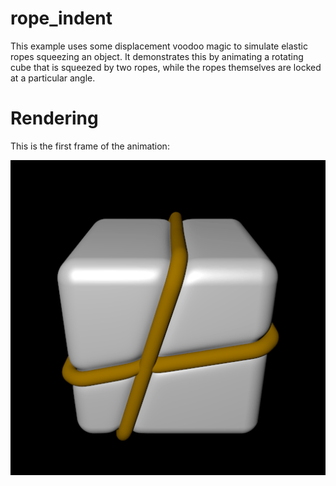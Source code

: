 # rope_indent

This example uses some displacement voodoo magic to simulate elastic ropes squeezing an object. It demonstrates this by animating a rotating cube that is squeezed by two ropes, while the ropes themselves are locked at a particular angle.

# Rendering

This is the first frame of the animation:

![Rendering of a cube being squeezed by two elastic ropes.](rendering.png)
